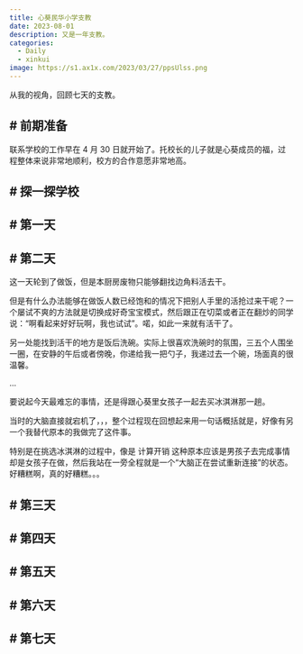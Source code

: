 ```yaml
---
title: 心葵民华小学支教
date: 2023-08-01
description: 又是一年支教。
categories: 
  - Daily
  - xinkui
image: https://s1.ax1x.com/2023/03/27/ppsUlss.png
---
```


从我的视角，回顾七天的支教。


## # 前期准备

联系学校的工作早在 4 月 30 日就开始了。托校长的儿子就是心葵成员的福，过程整体来说非常地顺利，校方的合作意愿非常地高。



## # 探一探学校



## # 第一天



## # 第二天

这一天轮到了做饭，但是本厨房废物只能够翻找边角料活去干。

但是有什么办法能够在做饭人数已经饱和的情况下把别人手里的活抢过来干呢？一个屡试不爽的方法就是切换成好奇宝宝模式，然后跟正在切菜或者正在翻炒的同学说：“啊看起来好好玩啊，我也试试”。喏，如此一来就有活干了。

另一处能找到活干的地方是饭后洗碗。实际上很喜欢洗碗时的氛围，三五个人围坐一圈，在安静的午后或者傍晚，你递给我一把勺子，我递过去一个碗，场面真的很温馨。

...

要说起今天最难忘的事情，还是得跟心葵里女孩子一起去买冰淇淋那一趟。

当时的大脑直接就宕机了，，，整个过程现在回想起来用一句话概括就是，好像有另一个我替代原本的我做完了这件事。

特别是在挑选冰淇淋的过程中，像是 计算开销 这种原本应该是男孩子去完成事情 却是女孩子在做，然后我站在一旁全程就是一个“大脑正在尝试重新连接”的状态。好糟糕啊，真的好糟糕。。。






## # 第三天


## # 第四天


## # 第五天



## # 第六天


## # 第七天

